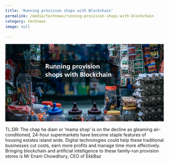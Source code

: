 ```yaml
---
title: 'Running provision shops with Blockchain'
permalink: /media/technews/running-provision-shops-with-blockchain
category: technews
image: null

---
```



![running provision shops blockchain](/images/technews/running-provision-shops-with-blockchain-part-1.jpg)

TL:DR: The chap he diam or ‘mama shop’ is on the decline as gleaming air-conditioned, 24-hour supermarkets have become staple features of housing estates island wide. Digital technologies could help these traditional businesses cut costs, earn more profits and manage time more effectively. Bringing blockchain and artificial intelligence to these family-run provision stores is Mr Enam Chowdhury, CEO of EkkBaz


